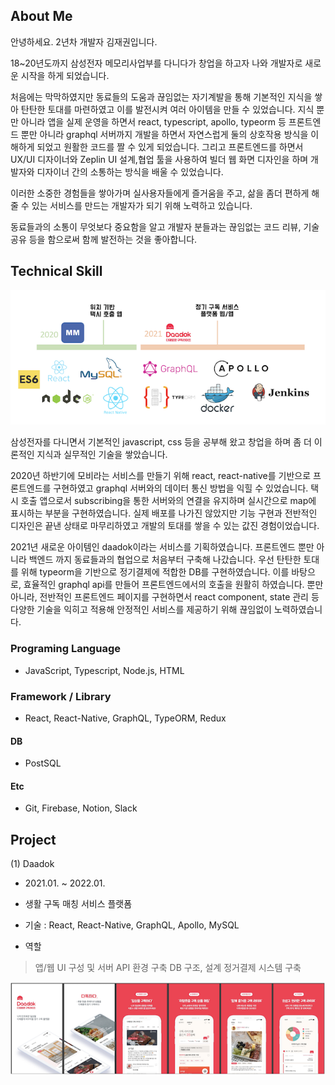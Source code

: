 ## About Me

안녕하세요. 2년차 개발자 김재권입니다.

18~20년도까지 삼성전자 메모리사업부를 다니다가 창업을 하고자 나와 개발자로 새로운 시작을 하게 되었습니다.

처음에는 막막하였지만 동료들의 도움과 끊임없는 자기계발을 통해 기본적인 지식을 쌓아 탄탄한 토대를 마련하였고 이를 발전시켜 여러 아이템을 만들 수 있었습니다. 지식 뿐만 아니라 앱을 실제 운영을 하면서 react, typescript, apollo, typeorm 등 프론트엔드 뿐만 아니라 graphql 서버까지 개발을 하면서 자연스럽게 둘의 상호작용 방식을 이해하게 되었고 원활한 코드를 짤 수 있게 되었습니다. 그리고 프론트엔드를 하면서 UX/UI 디자이너와 Zeplin UI 설계,협업 툴을 사용하여 빌더 웹 화면 디자인을 하며 개발자와 디자이너 간의 소통하는 방식을 배울 수 있었습니다.

이러한 소중한 경험들을 쌓아가며 실사용자들에게 즐거움을 주고, 삶을 좀더 편하게 해줄 수 있는 서비스를 만드는 개발자가 되기 위해 노력하고 있습니다.

동료들과의 소통이 무엇보다 중요함을 알고 개발자 분들과는 끊임없는 코드 리뷰, 기술 공유 등을 함으로써 함께 발전하는 것을 좋아합니다.


## Technical Skill

![Skill](./image/doodo.png)

삼성전자를 다니면서 기본적인 javascript, css 등을 공부해 왔고 창업을 하며 좀 더 이론적인 지식과 실무적인 기술을 쌓았습니다.

2020년 하반기에 모비라는 서비스를 만들기 위해 react, react-native를 기반으로 프론트엔드를 구현하였고 graphql 서버와의 데이터 통신 방법을 익힐 수 있었습니다. 택시 호출 앱으로서 subscribing을 통한 서버와의 연결을 유지하며 실시간으로 map에 표시하는 부분을 구현하였습니다. 실제 배포를 나가진 않았지만 기능 구현과 전반적인 디자인은 끝낸 상태로 마무리하였고 개발의 토대를 쌓을 수 있는 값진 경험이었습니다.

2021년 새로운 아이템인 daadok이라는 서비스를 기획하였습니다. 프론트엔드 뿐만 아니라 백엔드 까지 동료들과의 협업으로 처음부터 구축해 나갔습니다. 우선 탄탄한 토대를 위해 typeorm을 기반으로 정기결제에 적합한 DB를 구현하였습니다. 이를 바탕으로, 효율적인 graphql api를 만들어 프론트엔드에서의 호출을 원활히 하였습니다. 뿐만 아니라, 전반적인 프론트엔드 페이지를 구현하면서 react component, state 관리 등 다양한 기술을 익히고 적용해 안정적인 서비스를 제공하기 위해 끊임없이 노력하였습니다.

### Programing Language
  - JavaScript, Typescript, Node.js, HTML

### Framework / Library
  - React, React-Native, GraphQL, TypeORM, Redux

#### DB
  - PostSQL

#### Etc
  - Git, Firebase, Notion, Slack


## Project

(1) Daadok

- 2021.01. ~ 2022.01.

- 생활 구독 매칭 서비스 플랫폼

- 기술 : React, React-Native, GraphQL, Apollo, MySQL

- 역할

> 앱/웹 UI 구성 및 서버 API 환경 구축
> DB 구조, 설계
> 정거결제 시스템 구축 

![Daadok](./image/daadok.png)
